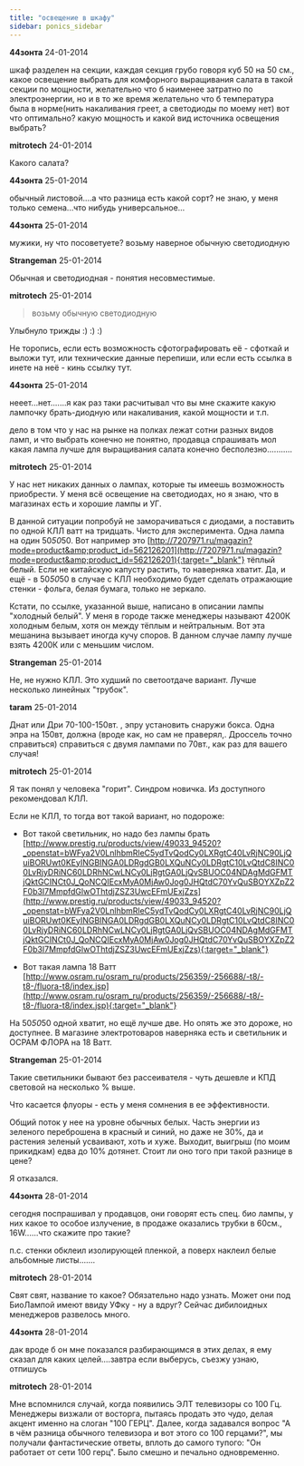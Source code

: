 ```yaml
---
title: "освещение в шкафу"
sidebar: ponics_sidebar
---
```


**44зонта** 24-01-2014

шкаф разделен на секции, каждая секция грубо говоря куб 50 на 50 см., какое освещение выбрать для комфорного выращивания салата в такой секции по мощности, желательно что б наименее затратно по электроэнергии, но и в то же время желательно что б температура была в норме(нить накаливания греет, а светодиоды по моему нет) вот что оптимально? какую мощность и какой вид источника освещения выбрать?


**mitrotech** 24-01-2014

Какого салата?


**44зонта** 25-01-2014

обычный листовой....а что разница есть какой сорт? не знаю, у меня только семена...что нибудь универсальное...


**44зонта** 25-01-2014

мужики, ну что посоветуете? возьму наверное обычную светодиодную


**Strangeman** 25-01-2014

Обычная и светодиодная - понятия несовместимые.


**mitrotech** 25-01-2014

> возьму обычную светодиодную

Улыбнуло трижды :) :) :)

Не торопись, если есть возможность сфотографировать её - сфоткай и выложи тут, или технические данные перепиши, или если есть ссылка в инете на неё - кинь ссылку тут. 


**44зонта** 25-01-2014

нееет...нет.......я как раз таки расчитывал что вы мне скажите какую лампочку брать-диодную или накаливания, какой мощности и т.п. 

дело в том что у нас на рынке на полках лежат сотни разных видов ламп, и что выбрать конечно не понятно, продавца спрашивать мол какая лампа лучше для выращивания салата конечно бесполезно...........


**mitrotech** 25-01-2014

У нас нет никаких данных о лампах, которые ты имеешь возможность приобрести. У меня всё освещение на светодиодах, но я знаю, что в магазинах есть и хорошие лампы и УГ. 

В данной ситуации попробуй не заморачиваться с диодами, а поставить по одной КЛЛ ватт на тридцать. Чисто для эксперимента. Одна лампа на один 50*50*50. Вот например это [http://7207971.ru/magazin?mode=product&amp;product_id=562126201](http://7207971.ru/magazin?mode=product&amp;product_id=562126201){:target="_blank"} тёплый белый. Если не китайскую капусту растить, то наверняка хватит. Да, и ещё - в 50*50*50 в случае с КЛЛ необходимо будет сделать отражающие стенки - фольга, белая бумага, только не зеркало.

Кстати, по ссылке, указанной выше, написано в описании лампы "холодный белый". У меня в городе также менеджеры называют 4200К холодным белым, хотя он между тёплым и нейтральным. Вот эта мешанина вызывает иногда кучу споров. В данном случае лампу лучше взять 4200К или с меньшим числом.


**Strangeman** 25-01-2014

Не, не нужно КЛЛ. Это худший по светоотдаче вариант. Лучше несколько линейных "трубок".


**taram** 25-01-2014

Днат или Дри 70-100-150вт. , эпру установить снаружи бокса. Одна эпра на 150вт, должна (вроде как, но сам не праверял,. Дроссель точно справиться) справиться с двумя лампами по 70вт., как раз для вашего случая! 


**mitrotech** 25-01-2014

Я так понял у человека "горит". Синдром новичка. Из доступного рекомендовал КЛЛ. 

Если не КЛЛ, то тогда вот такой вариант, но подороже:

- Вот такой светильник, но надо без лампы брать [http://www.prestig.ru/products/view/49033_94520?_openstat=bWFya2V0LnlhbmRleC5ydTvQodCy0LXRgtC40LvRjNC90LjQuiBORUwt0KEyINGBINGA0LDRgdGB0LXQuNCy0LDRgtC10LvQtdC8INC00LvRjyDRiNC60LDRhNCwLNCy0LjRgtGA0LjQvSBUOC04NDAgMdGFMTjQktGCINCt0J_QoNCQIEcxMyA0MjAw0Jog0JHQtdC70YvQuSBOYXZpZ2F0b3I7MmpfdGlwOThtdjZSZ3UwcEFmUExjZzs](http://www.prestig.ru/products/view/49033_94520?_openstat=bWFya2V0LnlhbmRleC5ydTvQodCy0LXRgtC40LvRjNC90LjQuiBORUwt0KEyINGBINGA0LDRgdGB0LXQuNCy0LDRgtC10LvQtdC8INC00LvRjyDRiNC60LDRhNCwLNCy0LjRgtGA0LjQvSBUOC04NDAgMdGFMTjQktGCINCt0J_QoNCQIEcxMyA0MjAw0Jog0JHQtdC70YvQuSBOYXZpZ2F0b3I7MmpfdGlwOThtdjZSZ3UwcEFmUExjZzs){:target="_blank"}

- Вот такая лампа 18 Ватт [http://www.osram.ru/osram_ru/products/256359/-256688/-t8/-t8-/fluora-t8/index.jsp](http://www.osram.ru/osram_ru/products/256359/-256688/-t8/-t8-/fluora-t8/index.jsp){:target="_blank"}

На 50*50*50 одной хватит, но ещё лучше две. Но опять же это дороже, но доступнее. В магазине электротоваров наверняка есть и светильник и ОСРАМ ФЛОРА на 18 Ватт.


**Strangeman** 25-01-2014

Такие светильники бывают без рассеивателя - чуть дешевле и КПД световой на несколько % выше.

Что касается флуоры - есть у меня сомнения в ее эффективности.

Общий поток у нее на уровне обычных белых. Часть энергии из зеленого переброшена в красный и синий, но даже не 30%, да и растения зеленый усваивают, хоть и хуже. Выходит, выигрыш (по моим прикидкам) едва до 10% дотянет. Стоит ли оно того при такой разнице в цене?

Я отказался.


**44зонта** 28-01-2014

сегодня поспрашивал у продавцов, они говорят есть спец. био лампы, у них какое то особое излучение, в продаже оказались трубки в 60см., 16W......что скажите про такие? 

п.с. стенки обклеил изолирующей пленкой, а поверх наклеил белые альбомные листы.......


**mitrotech** 28-01-2014

Свят свят, название то какое? Обязательно надо узнать. Может они под БиоЛампой имеют ввиду УФку - ну а вдруг? Сейчас дибилоидных менеджеров развелось много.


**44зонта** 28-01-2014

дак вроде б он мне показался разбирающимся в этих делах, я ему сказал для каких целей....завтра если выберусь, съезжу узнаю, отпишусь


**mitrotech** 28-01-2014

Мне вспомнился случай, когда появились ЭЛТ телевизоры со 100 Гц. Менеджеры визжали от восторга, пытаясь продать это чудо, делая акцент именно на слоган "100 ГЕРЦ". Далее, когда задавался вопрос "А в чём разница обычного телевизора и вот этого со 100 герцами?", мы получали фантастические ответы, вплоть до самого тупого: "Он работает от сети 100 герц". Было смешно и печально одновременно.


